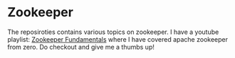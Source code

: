 # Zookeeper
The reposiroties contains various topics on zookeeper. I have a youtube playlist: [Zookeeper Fundamentals](https://www.youtube.com/playlist?list=PL1F54YqZCTdx4JmaKY99bb9hoD5gHS9bm) where I have covered apache zookeeper from zero.  Do checkout and give me a thumbs up! 

